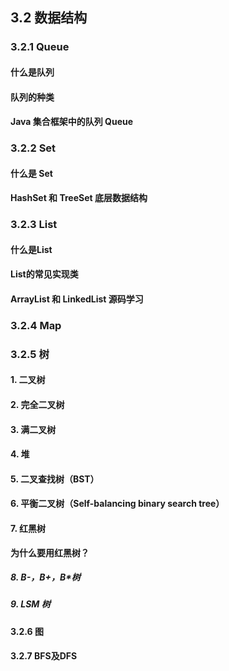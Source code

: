 

## 3.2 数据结构


### 3.2.1 Queue

#### 什么是队列
#### 队列的种类

#### Java 集合框架中的队列 Queue

### 3.2.2 Set

#### 什么是 Set

#### HashSet 和 TreeSet 底层数据结构

### 3.2.3 List

#### 什么是List

#### List的常见实现类

#### ArrayList 和 LinkedList 源码学习


### 3.2.4 Map

### 3.2.5 树

#### 1. 二叉树

#### 2. 完全二叉树

#### 3. 满二叉树

#### 4. 堆

#### 5. 二叉查找树（BST）

#### 6. 平衡二叉树（Self-balancing binary search tree）

#### 7. 红黑树

**为什么要用红黑树？**

##### 8. B-，B+，B*树

##### 9. LSM 树


#### 3.2.6 图


#### 3.2.7 BFS及DFS

